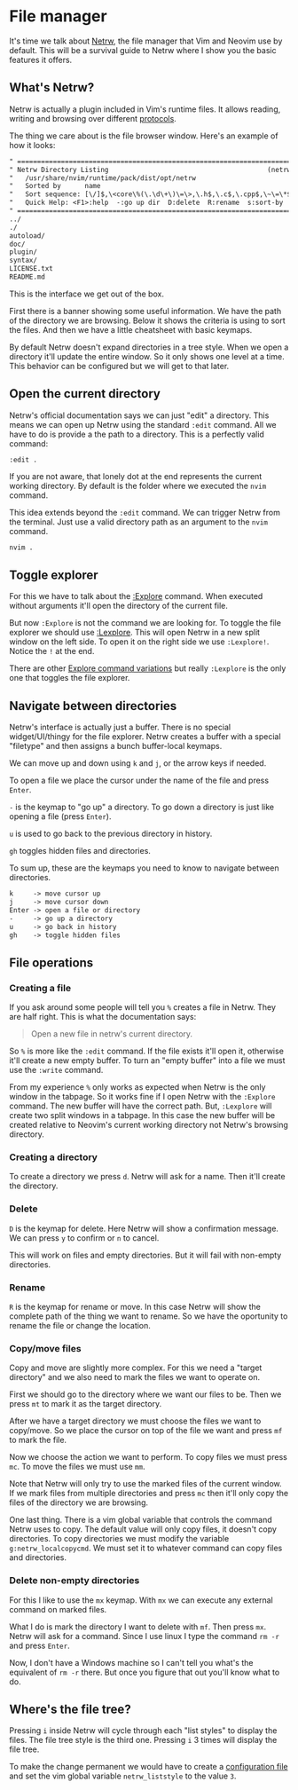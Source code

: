 # File manager

It's time we talk about [Netrw](https://neovim.io/doc/user/pi_netrw), the file manager that Vim and Neovim use by default. This will be a survival guide to Netrw where I show you the basic features it offers.

## What's Netrw?

Netrw is actually a plugin included in Vim's runtime files. It allows reading, writing and browsing over different [protocols](https://neovim.io/doc/user/pi_netrw.html#netrw-externapp).

The thing we care about is the file browser window. Here's an example of how it looks:

```txt
" ============================================================================
" Netrw Directory Listing                                        (netrw v175)
"   /usr/share/nvim/runtime/pack/dist/opt/netrw
"   Sorted by      name
"   Sort sequence: [\/]$,\<core\%(\.\d\+\)\=\>,\.h$,\.c$,\.cpp$,\~\=\*$,*
"   Quick Help: <F1>:help  -:go up dir  D:delete  R:rename  s:sort-by
" ============================================================================
../
./
autoload/
doc/
plugin/
syntax/
LICENSE.txt
README.md
```

This is the interface we get out of the box.

First there is a banner showing some useful information. We have the path of the directory we are browsing. Below it shows the criteria is using to sort the files. And then we have a little cheatsheet with basic keymaps.

By default Netrw doesn't expand directories in a tree style. When we open a directory it'll update the entire window. So it only shows one level at a time. This behavior can be configured but we will get to that later.

## Open the current directory

Netrw's official documentation says we can just "edit" a directory. This means we can open up Netrw using the standard `:edit` command. All we have to do is provide a the path to a directory. This is a perfectly valid command:

```vim
:edit .
```

If you are not aware, that lonely dot at the end represents the current working directory. By default is the folder where we executed the `nvim` command.

This idea extends beyond the `:edit` command. We can trigger Netrw from the terminal. Just use a valid directory path as an argument to the `nvim` command.

```sh
nvim .
```

## Toggle explorer

For this we have to talk about the [:Explore](https://neovim.io/doc/user/pi_netrw#netrw-%3AExplore) command. When executed without arguments it'll open the directory of the current file.

But now `:Explore` is not the command we are looking for. To toggle the file explorer we should use [:Lexplore](https://neovim.io/doc/user/pi_netrw#netrw-%3ALexplore). This will open Netrw in a new split window on the left side. To open it on the right side we use `:Lexplore!`. Notice the `!` at the end.

There are other [Explore command variations](https://neovim.io/doc/user/pi_netrw#netrw-explore) but really `:Lexplore` is the only one that toggles the file explorer.

## Navigate between directories

Netrw's interface is actually just a buffer. There is no special widget/UI/thingy for the file explorer. Netrw creates a buffer with a special "filetype" and then assigns a bunch buffer-local keymaps.

We can move up and down using `k` and `j`, or the arrow keys if needed.

To open a file we place the cursor under the name of the file and press `Enter`.

`-` is the keymap to "go up" a directory. To go down a directory is just like opening a file (press `Enter`).

`u` is used to go back to the previous directory in history.

`gh` toggles hidden files and directories.

To sum up, these are the keymaps you need to know to navigate between directories.

```txt
k     -> move cursor up
j     -> move cursor down
Enter -> open a file or directory
-     -> go up a directory
u     -> go back in history
gh    -> toggle hidden files
```

## File operations

### Creating a file

If you ask around some people will tell you `%` creates a file in Netrw. They are half right. This is what the documentation says:

> Open a new file in netrw's current directory.

So `%` is more like the `:edit` command. If the file exists it'll open it, otherwise it'll create a new empty buffer. To turn an "empty buffer" into a file we must use the `:write` command.

From my experience `%` only works as expected when Netrw is the only window in the tabpage. So it works fine if I open Netrw with the `:Explore` command. The new buffer will have the correct path. But, `:Lexplore` will create two split windows in a tabpage. In this case the new buffer will be created relative to Neovim's current working directory not Netrw's browsing directory.

### Creating a directory

To create a directory we press `d`. Netrw will ask for a name. Then it'll create the directory.

### Delete

`D` is the keymap for delete. Here Netrw will show a confirmation message. We can press `y` to confirm or `n` to cancel.

This will work on files and empty directories. But it will fail with non-empty directories.

### Rename

`R` is the keymap for rename or move. In this case Netrw will show the complete path of the thing we want to rename. So we have the oportunity to rename the file or change the location.

### Copy/move files

Copy and move are slightly more complex. For this we need a "target directory" and we also need to mark the files we want to operate on.

First we should go to the directory where we want our files to be. Then we press `mt` to mark it as the target directory.

After we have a target directory we must choose the files we want to copy/move. So we place the cursor on top of the file we want and press `mf` to mark the file.

Now we choose the action we want to perform. To copy files we must press `mc`. To move the files we must use `mm`.

Note that Netrw will only try to use the marked files of the current window. If we mark files from multiple directories and press `mc` then it'll only copy the files of the directory we are browsing.

One last thing. There is a vim global variable that controls the command Netrw uses to copy. The default value will only copy files, it doesn't copy directories. To copy directories we must modify the variable `g:netrw_localcopycmd`. We must set it to whatever command can copy files and directories.

### Delete non-empty directories

For this I like to use the `mx` keymap. With `mx` we can execute any external command on marked files.

What I do is mark the directory I want to delete with `mf`. Then press `mx`. Netrw will ask for a command. Since I use linux I type the command `rm -r` and press `Enter`.

Now, I don't have a Windows machine so I can't tell you what's the equivalent of `rm -r` there. But once you figure that out you'll know what to do.

## Where's the file tree?

Pressing `i` inside Netrw will cycle through each "list styles" to display the files. The file tree style is the third one. Pressing `i` 3 times will display the file tree.

To make the change permanent we would have to create a [configuration file](./your-first-config.html#the-init-file) and set the vim global variable `netrw_liststyle` to the value `3`.

